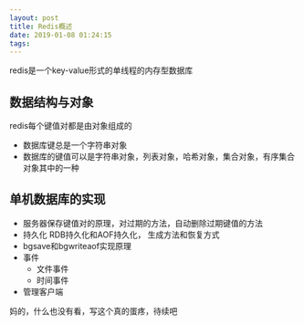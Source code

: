```yaml
--- 
layout: post 
title: Redis概述 
date: 2019-01-08 01:24:15 
tags:   
---
```


redis是一个key-value形式的单线程的内存型数据库
## 数据结构与对象
redis每个键值对都是由对象组成的

- 数据库键总是一个字符串对象
- 数据库的键值可以是字符串对象，列表对象，哈希对象，集合对象，有序集合对象其中的一种

## 单机数据库的实现

- 服务器保存键值对的原理，对过期的方法，自动删除过期键值的方法
- 持久化 RDB持久化和AOF持久化， 生成方法和恢复方式
- bgsave和bgwriteaof实现原理
- 事件
    - 文件事件
    - 时间事件
- 管理客户端

妈的，什么也没有看，写这个真的蛋疼，待续吧